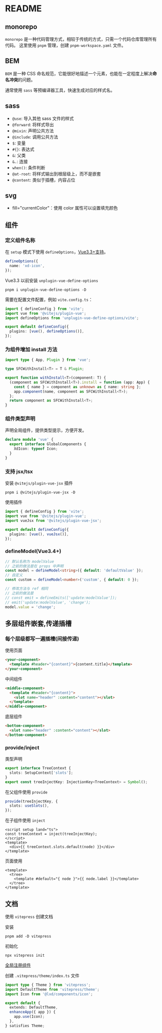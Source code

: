 # README

## monorepo

`monorepo` 是一种代码管理方式，相较于传统的方式，只需一个代码仓库管理所有代码。
这里使用 `pnpm` 管理，创建 `pnpm-workspace.yaml` 文件。

## BEM

`BEM` 是一种 CSS 命名规范，它能很好地描述一个元素，也能在一定程度上解决**命名冲突**的问题。

通常使用 `sass` 等预编译器工具，快速生成对应的样式名。

## sass

- `@use`: 导入其他 sass 文件的样式
- `@forward`: 将样式导出
- `@mixin`: 声明公共方法
- `@include`: 调用公共方法
- `$`: 变量
- `#{}`: 表达式
- `&`: 父类
- `&.`: 连接
- `when()`: 条件判断
- `@at-root`: 将样式输出到根层级上，而不是嵌套
- `@content`: 类似于插槽，内容占位

## svg

- fill="currentColor"：使用 color 属性可以设置填充颜色

## 组件

### 定义组件名称

在 `setup` 模式下使用 `defineOptions`，[Vue3.3+支持](https://cn.vuejs.org/api/sfc-script-setup.html#defineoptions)。

```ts
defineOptions({
  name: 'xd-icon',
});
```

Vue3.3 以前安装 `unplugin-vue-define-options`

```shell
pnpm i unplugin-vue-define-options -D
```

需要在配置文件配置，例如 `vite.config.ts`：

```ts
import { defineConfig } from 'vite';
import vue from '@vitejs/plugin-vue';
import defineOptions from 'unplugin-vue-define-options/vite';

export default defineConfig({
  plugins: [vue(), defineOptions()],
});
```

### 为组件增加 install 方法

```ts
import type { App, Plugin } from 'vue';

type SFCWithInstall<T> = T & Plugin;

export function withInstall<T>(component: T) {
  (component as SFCWithInstall<T>).install = function (app: App) {
    const { name } = component as unknown as { name: string };
    app.component(name, component as SFCWithInstall<T>);
  };
  return component as SFCWithInstall<T>;
}
```

### 组件类型声明

声明全局组件，提供类型提示，方便开发。

```ts
declare module 'vue' {
  export interface GlobalComponents {
    XdIcon: typeof Icon;
  }
}
```

### 支持 jsx/tsx

安装 `@vitejs/plugin-vue-jsx` 插件

```shell
pnpm i @vitejs/plugin-vue-jsx -D
```

使用插件

```ts
import { defineConfig } from 'vite';
import vue from '@vitejs/plugin-vue';
import vueJsx from '@vitejs/plugin-vue-jsx';

export default defineConfig({
  plugins: [vue(), vueJsx()],
});
```

### defineModel(Vue3.4+)

```ts
// 默认名称为 modelValue
// 之前的做法是在 props 中声明
const model = defineModel<string>({ default: 'defaultValue' });
// 自定义
const custom = defineModel<number>('custom', { default: 0 });

// 修改方法与 ref 相同
// 之前的做法是
// const emit = defineEmits(['update:modelValue']);
// emit('update:modelValue', 'change');
model.value = 'change';
```

## 多层组件嵌套,传递插槽

### 每个层级都写一遍插槽(间接传递)

使用页面

```html
<your-component>
  <template #header="{content}">{content.title}</template>
</your-component>
```

中间组件

```html
<middle-component>
  <template #header="{content}">
    <slot name="header" :content="content"></slot>
  </template>
</middle-component>
```

底层组件

```html
<bottom-component>
  <slot name="header" :content="content"></slot>
</bottom-component>
```

### provide/inject

类型声明

```ts
export interface TreeContext {
  slots: SetupContext['slots'];
}
export const treeInjectKey: InjectionKey<TreeContext> = Symbol();
```

在父组件使用 `provide`

```ts
provide(treeInjectKey, {
  slots: useSlots(),
});
```

在子组件使用 `inject`

```vue
<script setup land="ts">
const treeContext = inject(treeInjectKey);
</script>
<template>
  <div>{{ treeContext.slots.default(node) }}</div>
</template>
```

页面使用

```vue
<template>
  <tree>
    <template #default="{ node }">{{ node.label }}</template>
  </tree>
</template>
```

## 文档

使用 `vitepress` 创建文档

安装

```shell
pnpm add -D vitepress
```

初始化

```shell
npx vitepress init
```

[全局注册组件](https://vitepress.dev/zh/guide/extending-default-theme#registering-global-components)

创建 `.vitepress/theme/index.ts` 文件

```ts
import type { Theme } from 'vitepress';
import DefaultTheme from 'vitepress/theme';
import Icon from '@lxd/components/icon';

export default {
  extends: DefaultTheme,
  enhanceApp({ app }) {
    app.use(Icon);
  },
} satisfies Theme;
```
